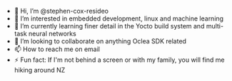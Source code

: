 - 👋 Hi, I’m @stephen-cox-resideo
- 👀 I’m interested in embedded development, linux and machine learning
- 🌱 I’m currently learning finer detail in the Yocto build system and multi-task neural networks
- 💞️ I’m looking to collaborate on anything Oclea SDK related
- 📫 How to reach me on email
- ⚡ Fun fact: If I'm not behind a screen or with my family, you will find me hiking around NZ
